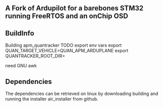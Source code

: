 
A Fork of Ardupilot for a barebones STM32 running FreeRTOS and an onChip OSD
----------------------------------------------------------------------------


BuildInfo
---------

Building apm_quantracker
TODO export env vars
export QUAN_TARGET_VEHICLE=QUAN_APM_ARDUPLANE
export QUANTRACKER_ROOT_DIR=<path to quantracker>

need GNU awk

Dependencies
------------

The dependencies can be retrieved on linux by downloading building and running the installer
air_installer from github.





